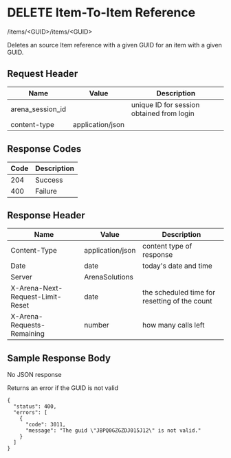 # DELETE Item-To-Item Reference
/items/&lt;GUID&gt;/items/&lt;GUID&gt;

Deletes an source Item reference with a given GUID for an item with a given GUID.

## Request Header

| Name  | Value  | Description  |
|  --- |  --- |  --- | 
| arena_session_id  |   | unique ID for session obtained from login  |
| content-type  | application/json  |   |

## Response Codes

| Code  | Description  |
|  --- |  --- | 
| 204  | Success  |
| 400  | Failure  |

## Response Header

| Name  | Value  | Description  |
|  --- |  --- |  --- | 
| Content-Type  | application/json  | content type of response  |
| Date  | date  | today's date and time  |
| Server  | ArenaSolutions  |   |
| X-Arena-Next-Request-Limit-Reset   | date  | the scheduled time for resetting of the count  |
| X-Arena-Requests-Remaining   | number  | how many calls left  |

## Sample Response Body
No JSON response

Returns an error if the GUID is not valid

```
{
  "status": 400,
  "errors": [
    {
      "code": 3011,
      "message": "The guid \"JBPQ0GZGZDJ015J12\" is not valid."
    }
  ]
}
```
